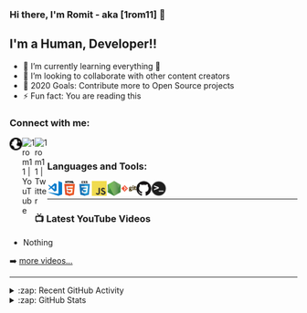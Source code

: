 ### Hi there, I'm Romit - aka [1rom11] 👋

## I'm a Human, Developer!!

- 🌱 I’m currently learning everything 🤣
- 👯 I’m looking to collaborate with other content creators
- 🥅 2020 Goals: Contribute more to Open Source projects
- ⚡ Fun fact: You are reading this

### Connect with me:

[<img align="left" alt="github" width="22px" src="https://raw.githubusercontent.com/iconic/open-iconic/master/svg/globe.svg" />](https://github.com/1rom11)
[<img align="left" alt="1rom11 | YouTube" width="22px" src="https://cdn.jsdelivr.net/npm/simple-icons@v3/icons/youtube.svg" />](https://twitter.com/1rom111)
[<img align="left" alt="1rom11 | Twitter" width="22px" src="https://cdn.jsdelivr.net/npm/simple-icons@v3/icons/twitter.svg" />](https://www.youtube.com/channel/UCW2rGtzLMcYfa_gPikoCzIA/featured)
<br />

### Languages and Tools:

<img align="left" alt="Visual Studio Code" width="26px" src="https://raw.githubusercontent.com/github/explore/80688e429a7d4ef2fca1e82350fe8e3517d3494d/topics/visual-studio-code/visual-studio-code.png" />
<img align="left" alt="HTML5" width="26px" src="https://raw.githubusercontent.com/github/explore/80688e429a7d4ef2fca1e82350fe8e3517d3494d/topics/html/html.png" />
<img align="left" alt="CSS3" width="26px" src="https://raw.githubusercontent.com/github/explore/80688e429a7d4ef2fca1e82350fe8e3517d3494d/topics/css/css.png" />
<img align="left" alt="JavaScript" width="26px" src="https://raw.githubusercontent.com/github/explore/80688e429a7d4ef2fca1e82350fe8e3517d3494d/topics/javascript/javascript.png" />
<img align="left" alt="Node.js" width="26px" src="https://raw.githubusercontent.com/github/explore/80688e429a7d4ef2fca1e82350fe8e3517d3494d/topics/nodejs/nodejs.png" />
<img align="left" alt="Git" width="26px" src="https://raw.githubusercontent.com/github/explore/80688e429a7d4ef2fca1e82350fe8e3517d3494d/topics/git/git.png" />
<img align="left" alt="GitHub" width="26px" src="https://raw.githubusercontent.com/github/explore/78df643247d429f6cc873026c0622819ad797942/topics/github/github.png" />
<img align="left" alt="Terminal" width="26px" src="https://raw.githubusercontent.com/github/explore/80688e429a7d4ef2fca1e82350fe8e3517d3494d/topics/terminal/terminal.png" />


<br />

---

### 📺 Latest YouTube Videos

<!-- YOUTUBE:START -->
- Nothing
<!-- YOUTUBE:END -->

➡️ [more videos...](https://www.youtube.com/channel/UCW2rGtzLMcYfa_gPikoCzIA/featured)

---

<details>
  <summary>:zap: Recent GitHub Activity</summary>
  
<!--START_SECTION:activity-->
Not set!!
<!--END_SECTION:activity-->

</details>

<details>
  <summary>:zap: GitHub Stats</summary>

  [![1rom11's GitHub stats](https://github-readme-stats.vercel.app/api?username=1rom11)](https://github.com/anuraghazra/github-readme-stats)

</details>
